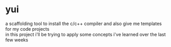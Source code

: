 # yui
a scaffolding tool to install the c/c++ compiler and also give me templates for my code projects  
in this project i'll be trying to apply some concepts i've learned over the last few weeks
